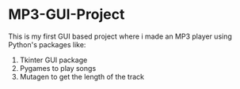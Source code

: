 # MP3-GUI-Project
This is my first GUI based project where i made an MP3 player using Python's packages like:
1. Tkinter GUI package
2. Pygames to play songs
3. Mutagen to get the length of the track
